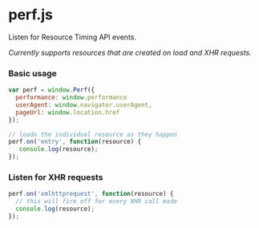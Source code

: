 # perf.js

Listen for Resource Timing API events.

*Currently supports resources that are created on load and XHR requests.*

### Basic usage

```javascript
var perf = window.Perf({
  performance: window.performance
  userAgent: window.navigator.userAgent,
  pageUrl: window.location.href
});

// loads the individual resource as they happen
perf.on('entry', function(resource) {
   console.log(resource);
});
```

### Listen for XHR requests

```javascript
perf.on('xmlhttprequest', function(resource) {
  // this will fire off for every XHR call made
  console.log(resource); 
});
```
